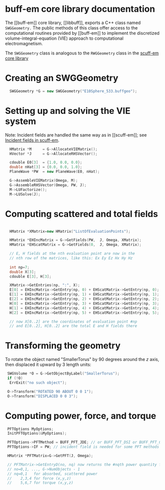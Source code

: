 <h1> <span class="SC">buff-em</span> core library documentation
</h1>

The [[buff-em]] core library, [[libbuff]], exports a C++ class named 
`SWGGeometry.` The public methods of this class offer access to the 
computational routines provided by [[buff-em]] to implement the 
discretized volume-integral-equation (VIE) approach to 
computational electromagnetism.

The `SWGGeometry` class is analogous to the `RWGGeometry` class in 
the [<span class="SC">scuff-em</span> core library][libscuff]

# Creating an SWGGeometry

````c++
  SWGGeometry *G = new SWGGeometry("E10Sphere_533.buffgeo");
````

# Setting up and solving the VIE system

Note: Incident fields are handled the same way as in [[scuff-em]]; see
[Incident fields in <span class="SC">scuff-em</span>][IncidentFields].

````c++
  HMatrix *M     = G->AllocateVIEMatrix();
  HVector *J     = G->AllocateRHSVector();

  cdouble E0[3]  = {1.0, 0.0, 0.0};
  double nHat[3] = {0.0, 0.0, 1.0};
  PlaneWave *PW  = new PlaneWave(E0, nHat);

  G->AssembleVIEMatrix(Omega, M);
  G->AssembleRHSVector(Omega, PW, J);
  M->LUFactorize();
  M->LUSolve(J);
````

# Computing scattered and total fields

````c++

  HMatrix *XMatrix=new HMatrix("ListOfEvaluationPoints");

  HMatrix *EHIncMatrix = G->GetFields(PW,  J, Omega, XMatrix);
  HMatrix *EHScatMatrix = G->GetFields(0,  J, Omega, XMatrix);

  // E, H fields at the nth evaluation point are now in the 
  // nth row of the matrices, like this: Ex Ey Ez Hx Hy Hz
  
  int np=7;
  double X[3];
  cdouble E[3], H[3];

  XMatrix->GetEntries(np, ":", X);
  E[0] = EHIncMatrix->GetEntry(np, 0) + EHScatMatrix->GetEntry(np, 0);
  E[1] = EHIncMatrix->GetEntry(np, 1) + EHScatMatrix->GetEntry(np, 1);
  E[2] = EHIncMatrix->GetEntry(np, 2) + EHScatMatrix->GetEntry(np, 2);
  H[0] = EHIncMatrix->GetEntry(np, 3) + EHScatMatrix->GetEntry(np, 3);
  H[1] = EHIncMatrix->GetEntry(np, 4) + EHScatMatrix->GetEntry(np, 4);
  H[2] = EHIncMatrix->GetEntry(np, 5) + EHScatMatrix->GetEntry(np, 5);

  // now X[0..2] are the coordinates of evaluation point #np
  // and E[0..2], H[0..2] are the total E and H fields there
````

# Transforming the geometry 

To rotate the object named "SmallerTorus" by 90 degrees around the *z*
axis, then displaced it upward by 3 length units:

````c++
 SWGVolume *O = G->GetObjectByLabel("SmallerTorus");
 if (!O) 
  ErrExit("no such object"); 

 O->Transform("ROTATED 90 ABOUT 0 0 1");
 O->Transform("DISPLACED 0 0 3");
````

# Computing power, force, and torque

````c
 PFTOptions MyOptions;
 InitPFTOptions(&MyOptions);

 PFTOptions->PFTMethod = BUFF_PFT_JDE; // or BUFF_PFT_DSI or BUFF_PFT_OVERLAP
 PFTOptions->IF = PW; // incident field is needed for some PFT methods

 HMatrix *PFTMatrix=G->GetPFT(J, Omega);

 // PFTMatrix->GetEntryD(no, nq) now returns the #nqth power quantity for object #no
 // no=0,1, ..., G->NumObjects - 1
 // nq=0,1   for absorbed, scattered power
 //    2,3,4 for force (x,y,z)
 //    5,6,7 for torque (x,y,z)

````

[libscuff]:		http://homerreid.github.io/scuff-em-documentation/API/libscuff/
[IncidentFields]:	http://homerreid.github.io/scuff-em-documentation/reference/IncidentFields
